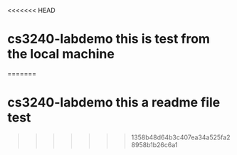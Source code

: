 <<<<<<< HEAD
# cs3240-labdemo this is test from the local machine
=======
# cs3240-labdemo this a readme file test
>>>>>>> 1358b48d64b3c407ea34a525fa28958b1b26c6a1

